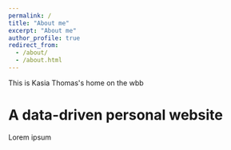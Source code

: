 ```yaml
---
permalink: /
title: "About me"
excerpt: "About me"
author_profile: true
redirect_from: 
  - /about/
  - /about.html
---
```


This is Kasia Thomas's home on the wbb

A data-driven personal website
======
Lorem ipsum
